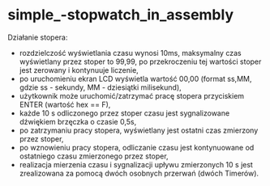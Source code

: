 # simple_-stopwatch_in_assembly
Działanie stopera:
  - rozdzielczość wyświetlania czasu wynosi 10ms, maksymalny czas wyświetlany przez stoper to 99,99, po przekroczeniu tej wartości stoper jest zerowany i kontynuuje liczenie,
  - po uruchomieniu ekran LCD wyświetla wartość 00,00 (format ss,MM, gdzie ss - sekundy, MM - dziesiątki milisekund),
  - użytkownik może uruchomić/zatrzymać pracę stopera przyciskiem ENTER (wartość hex == F),
  - każde 10 s odliczonego przez stoper czasu jest sygnalizowane dźwiękiem brzęczka o czasie 0,5s,
  - po zatrzymaniu pracy stopera, wyświetlany jest ostatni czas zmierzony przez stoper,
  - po wznowieniu pracy stopera, odliczanie czasu jest kontynuowane od ostatniego czasu zmierzonego przez stoper,
  - realizacja mierzenia czasu i sygnalizacji upływu zmierzonych 10 s jest zrealizowana za pomocą dwóch osobnych przerwań (dwóch Timerów).
